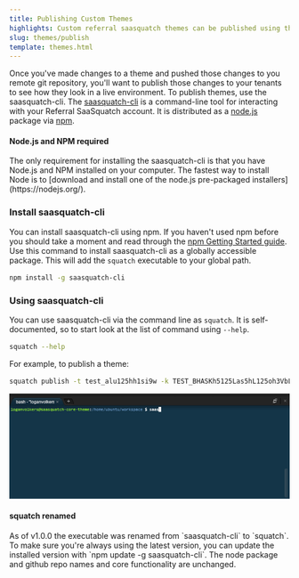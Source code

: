 ```yaml
---
title: Publishing Custom Themes
highlights: Custom referral saasquatch themes can be published using the Command Line Interface.
slug: themes/publish
template: themes.html
---
```


Once you've made changes to a theme and pushed those changes to you remote git repository, you'll want to publish those changes to your tenants to see how they look in a live environment. To publish themes,
use the saasquatch-cli. The [saasquatch-cli](https://github.com/saasquatch/saasquatch-cli) is a command-line tool for interacting with your Referral SaaSquatch account. It 
is distributed as a [node.js](http://nodejs.org/) package via [npm](https://www.npmjs.com/package/saasquatch-cli).

<div class="bs-callout bs-callout-info">
  <h4>Node.js and NPM required</h4>
  The only requirement for installing the saasquatch-cli is that you have Node.js and NPM installed on your computer. The fastest way to install Node is to 
  [download and install one of the node.js pre-packaged installers](https://nodejs.org/).
</div>

### Install saasquatch-cli

You can install saasquatch-cli using npm. If you haven't used npm before you should take a moment and read through the [npm Getting Started guide](https://docs.npmjs.com/getting-started/what-is-npm).
Use this command to install saasquatch-cli as a globally accessible package. This will add the `squatch` executable to your global path.

```bash
npm install -g saasquatch-cli
```


### Using saasquatch-cli

You can use saasquatch-cli via the command line as `squatch`. It is self-documented, so to start look at the list of command using `--help`.

```bash
squatch --help
```

For example, to publish a theme:

```bash
squatch publish -t test_alu125hh1si9w -k TEST_BHASKh5125Las5hL125oh3VbLmPxUSs
```


<img src="/assets/images/cli-demo.gif" />


<div class="bs-callout bs-callout-warning">
  <h4>squatch renamed</h4>
  As of v1.0.0 the executable was renamed from `saasquatch-cli` to `squatch`. To make sure you're always using the latest version, you can update
  the installed version with `npm update -g saasquatch-cli`. The node package and github repo names and core functionality are unchanged.
</div>
